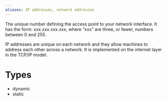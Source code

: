 ```yaml
---
aliases: IP addresses, network addresses
---
```


The unique number defining the access point to your network interface. It has the form: xxx.xxx.xxx.xxx, where “xxx” are three, or fewer, numbers between 0 and 255.

IP addresses are unique on each network and they allow machines to address each other across a network. It is implemented on the internet layer in the TCP/IP model.

# Types 
- dynamic
- static